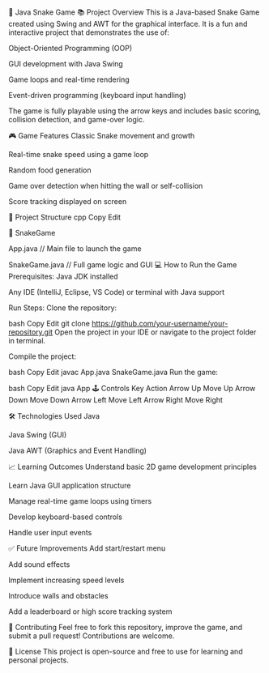 🐍 Java Snake Game
📚 Project Overview
This is a Java-based Snake Game created using Swing and AWT for the graphical interface. It is a fun and interactive project that demonstrates the use of:

Object-Oriented Programming (OOP)

GUI development with Java Swing

Game loops and real-time rendering

Event-driven programming (keyboard input handling)

The game is fully playable using the arrow keys and includes basic scoring, collision detection, and game-over logic.

🎮 Game Features
Classic Snake movement and growth

Real-time snake speed using a game loop

Random food generation

Game over detection when hitting the wall or self-collision

Score tracking displayed on screen


📂 Project Structure
cpp
Copy
Edit

📁 SnakeGame

App.java           // Main file to launch the game

SnakeGame.java     // Full game logic and GUI
💻 How to Run the Game
Prerequisites:
Java JDK installed

Any IDE (IntelliJ, Eclipse, VS Code) or terminal with Java support

Run Steps:
Clone the repository:

bash
Copy
Edit
git clone https://github.com/your-username/your-repository.git
Open the project in your IDE or navigate to the project folder in terminal.

Compile the project:

bash
Copy
Edit
javac App.java SnakeGame.java
Run the game:

bash
Copy
Edit
java App
🕹️ Controls
Key	Action
Arrow Up	Move Up
Arrow Down	Move Down
Arrow Left	Move Left
Arrow Right	Move Right

🛠️ Technologies Used
Java

Java Swing (GUI)

Java AWT (Graphics and Event Handling)

📈 Learning Outcomes
Understand basic 2D game development principles

Learn Java GUI application structure

Manage real-time game loops using timers

Develop keyboard-based controls

Handle user input events

✅ Future Improvements
Add start/restart menu

Add sound effects

Implement increasing speed levels

Introduce walls and obstacles

Add a leaderboard or high score tracking system

🤝 Contributing
Feel free to fork this repository, improve the game, and submit a pull request! Contributions are welcome.

📄 License
This project is open-source and free to use for learning and personal projects.
